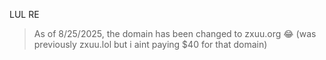 LUL RE

> As of 8/25/2025, the domain has been changed to zxuu.org :joy: (was previously zxuu.lol but i aint paying $40 for that domain)

